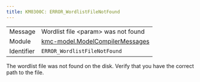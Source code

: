 ```yaml
---
title: KM0300C: ERROR_WordlistFileNotFound
---
```


|            |           |
|------------|---------- |
| Message    | Wordlist file &lt;param&gt; was not found |
| Module     | [kmc-model.ModelCompilerMessages](kmc-model.modelcompilermessages) |
| Identifier | `ERROR_WordlistFileNotFound` |

The wordlist file was not found on the disk. Verify that you have
the correct path to the file.
